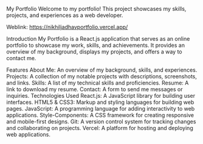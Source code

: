 My Portfolio
Welcome to my portfolio! This project showcases my skills, projects, and experiences as a web developer.

Weblink: https://nikhiljadhavportfolio.vercel.app/


Introduction
My Portfolio is a React.js application that serves as an online portfolio to showcase my work, skills, and achievements. It provides an overview of my background, displays my projects, and offers a way to contact me.

Features
About Me: An overview of my background, skills, and experiences.
Projects: A collection of my notable projects with descriptions, screenshots, and links.
Skills: A list of my technical skills and proficiencies.
Resume: A link to download my resume.
Contact: A form to send me messages or inquiries.
Technologies Used
React.js: A JavaScript library for building user interfaces.
HTML5 & CSS3: Markup and styling languages for building web pages.
JavaScript: A programming language for adding interactivity to web applications.
Style-Components: A CSS framework for creating responsive and mobile-first designs.
Git: A version control system for tracking changes and collaborating on projects.
Vercel: A platform for hosting and deploying web applications.
